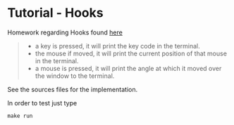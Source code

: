
# Tutorial - Hooks


Homework regarding Hooks found [here](https://harm-smits.github.io/42docs/libs/minilibx/hooks.html#test-your-skills
)

> - a key is pressed, it will print the key code in the terminal.
> - the mouse if moved, it will print the current position of that mouse in the terminal.
> - a mouse is pressed, it will print the angle at which it moved over the window to the terminal.

See the sources files for the implementation.

In order to test just type
```shell
make run
```
